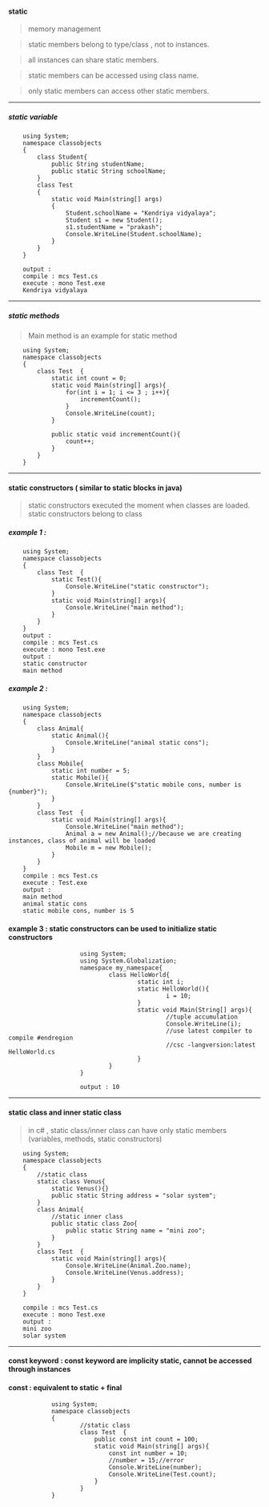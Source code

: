 #### static
> memory management

> static members belong to type/class , not to instances.

> all instances can share static members.

> static members can be accessed using class name.

> only static members can access other static members.

---

##### static variable  
        
        using System;  
        namespace classobjects  
        {       
            class Student{
                public String studentName;
                public static String schoolName;
            }                    
            class Test  
            {              
                static void Main(string[] args)  
                {                  
                    Student.schoolName = "Kendriya vidyalaya";
                    Student s1 = new Student();
                    s1.studentName = "prakash";
                    Console.WriteLine(Student.schoolName);     
                }              
            }  
        }
        
        output : 
        compile : mcs Test.cs
        execute : mono Test.exe
        Kendriya vidyalaya

---

##### static methods        
> Main method is an example for static method


        using System;  
        namespace classobjects  
        {                               
            class Test  {
                static int count = 0;              
                static void Main(string[] args){                                  
                    for(int i = 1; i <= 3 ; i++){
                        incrementCount();
                    }
                    Console.WriteLine(count);                                
                }     

                public static void incrementCount(){
                    count++;
                }
            }  
        }  
        
        
---

#### static constructors ( similar to static blocks in java)
> static constructors executed the moment when classes are loaded. 
> static constructors belong to class

##### example 1 :
        using System;  
        namespace classobjects  
        {                               
            class Test  {
                static Test(){
                    Console.WriteLine("static constructor");
                }            
                static void Main(string[] args){                                  
                    Console.WriteLine("main method");
                }     
            }  
        }
        output : 
        compile : mcs Test.cs
        execute : mono Test.exe
        output : 
        static constructor
        main method

##### example 2 :
        using System;  
        namespace classobjects  
        { 
            class Animal{
                static Animal(){
                    Console.WriteLine("animal static cons");
                }
            }   
            class Mobile{
                static int number = 5;
                static Mobile(){
                    Console.WriteLine($"static mobile cons, number is {number}");
                }
            }                           
            class Test  {                        
                static void Main(string[] args){                                                  
                    Console.WriteLine("main method");
                    Animal a = new Animal();//because we are creating instances, class of animal will be loaded
                    Mobile m = new Mobile();
                }     
            }  
        }  
        compile : mcs Test.cs
        execute : Test.exe        
        output : 
        main method
        animal static cons
        static mobile cons, number is 5
        
        
#### example 3 : static constructors can be used to initialize static constructors

                        using System;
                        using System.Globalization;
                        namespace my_namespace{
                                class HelloWorld{
                                        static int i;
                                        static HelloWorld(){
                                                i = 10;
                                        }
                                        static void Main(String[] args){
                                                //tuple accumulation
                                                Console.WriteLine(i);
                                                //use latest compiler to compile #endregion
                                                //csc -langversion:latest HelloWorld.cs
                                        }
                                } 
                        }

                        output : 10
          
        
---

#### static class and inner static class


>  in c# , static class/inner class can have only static members (variables, methods, static constructors)

        using System;  
        namespace classobjects  
        { 
            //static class
            static class Venus{
                static Venus(){}
                public static String address = "solar system";
            }
            class Animal{
                //static inner class
                public static class Zoo{
                    public static String name = "mini zoo";
                } 
            }             
            class Test  {                                    
                static void Main(string[] args){                                                                  
                    Console.WriteLine(Animal.Zoo.name);       
                    Console.WriteLine(Venus.address);      
                }     
            }  
        }  
        
        compile : mcs Test.cs
        execute : mono Test.exe
        output : 
        mini zoo
        solar system
        
---
#### const keyword : const keyword are implicity static, cannot be accessed through instances
#### const : equivalent to static + final

                using System;  
                namespace classobjects  
                { 
                        //static class                             
                        class Test  {  
                            public const int count = 100;                                 
                            static void Main(string[] args){                                                                  
                                const int number = 10;
                                //number = 15;//error
                                Console.WriteLine(number);                
                                Console.WriteLine(Test.count);
                            }     
                        }  
                }  

